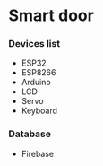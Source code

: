 # Smart door

### Devices list
- ESP32
- ESP8266
- Arduino
- LCD
- Servo
- Keyboard

### Database
- Firebase
